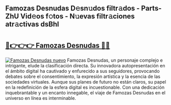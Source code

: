 ## Famozas Desnudas D𝚎sn𝚞dos filtr𝚊dos - Parts-ZhU Vid𝚎os f𝚘tos - N𝚞evas filtr𝚊ciones atr𝚊ctivas dsBhl

# <h2><a href="http://mb6z12y.tromn.icu/?c=Famozas+Desnudas">🔗👉👉👉 Famozas Desnudas 🔗🔗</a></h2>

[![Famozas Desnudas nuevo](https://i.imgur.com/pEAQMta.gif)](http://mb6z12y.tromn.icu/?c=Famozas+Desnudas)
Famozas Desnudas, un personaje complejo e intrigante, elude la clasificación directa. Su innovadora autopresentación en el ámbito digital ha cautivado y enfurecido a sus seguidores, provocando debates sobre el consentimiento, la expresión artística y la esencia de las sociedades virtuales. Aunque sus planes de futuro no están claros, su papel en la redefinición de la esfera digital es incuestionable. Con una dedicación inquebrantable y un encanto innegable, el viaje de Famozas Desnudas en el universo en línea es interminable.
